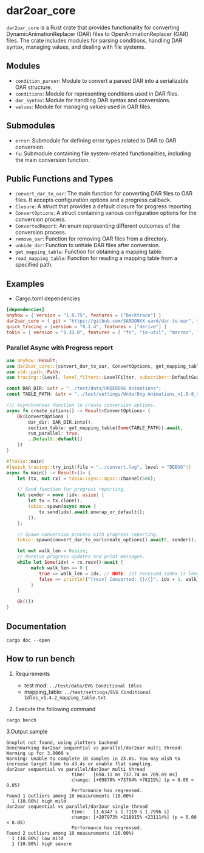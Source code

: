 # dar2oar_core

`dar2oar_core` is a Rust crate that provides functionality for converting
DynamicAnimationReplacer (DAR) files to OpenAnimationReplacer (OAR) files. The
crate includes modules for parsing conditions, handling DAR syntax, managing
values, and dealing with file systems.

## Modules

- `condition_parser`: Module to convert a parsed DAR into a serializable OAR
  structure.
- `conditions`: Module for representing conditions used in DAR files.
- `dar_syntax`: Module for handling DAR syntax and conversions.
- `values`: Module for managing values used in OAR files.

## Submodules

- `error`: Submodule for defining error types related to DAR to OAR conversion.
- `fs`: Submodule containing file system-related functionalities, including the
  main conversion function.

## Public Functions and Types

- `convert_dar_to_oar`: The main function for converting DAR files to OAR files.
  It accepts configuration options and a progress callback.
- `Closure`: A struct that provides a default closure for progress reporting.
- `ConvertOptions`: A struct containing various configuration options for the
  conversion process.
- `ConvertedReport`: An enum representing different outcomes of the conversion
  process.
- `remove_oar`: Function for removing OAR files from a directory.
- `unhide_dar`: Function to unhide DAR files after conversion.
- `get_mapping_table`: Function for obtaining a mapping table.
- `read_mapping_table`: Function for reading a mapping table from a specified
  path.

## Examples

- Cargo.toml dependencies

```toml
[dependencies]
anyhow = { version = "1.0.75", features = ["backtrace"] }
dar2oar_core = { git = "https://github.com/SARDONYX-sard/dar-to-oar", tag = "0.6.0" }
quick_tracing = {version = "0.1.4", features = ["derive"] }
tokio = { version = "1.33.0", features = [ "fs", "io-util", "macros", "rt", "rt-multi-thread" ] } # Async Executor
```

### Parallel Async with Progress report

```rust
use anyhow::Result;
use dar2oar_core::{convert_dar_to_oar, ConvertOptions, get_mapping_table};
use std::path::Path;
use tracing::{Level, level_filters::LevelFilter, subscriber::DefaultGuard};

const DAR_DIR: &str = "../test/data/UNDERDOG Animations";
const TABLE_PATH: &str = "../test/settings/UnderDog Animations_v1.9.6_mapping_table.txt";

/// Asynchronous function to create conversion options.
async fn create_options() -> Result<ConvertOptions> {
    Ok(ConvertOptions {
        dar_dir: DAR_DIR.into(),
        section_table: get_mapping_table(Some(TABLE_PATH)).await,
        run_parallel: true,
        ..Default::default()
    })
}

#[tokio::main]
#[quick_tracing::try_init(file = "../convert.log", level = "DEBUG")]
async fn main() -> Result<()> {
    let (tx, mut rx) = tokio::sync::mpsc::channel(500);

    // Send function for progress reporting.
    let sender = move |idx: usize| {
        let tx = tx.clone();
        tokio::spawn(async move {
            tx.send(idx).await.unwrap_or_default();
        });
    };

    // Spawn conversion process with progress reporting.
    tokio::spawn(convert_dar_to_oar(create_options().await?, sender));

    let mut walk_len = 0usize;
    // Receive progress updates and print messages.
    while let Some(idx) = rx.recv().await {
         match walk_len == 0 {
            true => walk_len = idx, // NOTE: 1st received index is length.
            false => println!("[recv] Converted: {}/{}", idx + 1, walk_len),
         }
    }

    Ok(())
}
```

## Documentation

```shell
cargo doc --open
```

## How to run bench

1. Requirements

   - test mod: `../test/data/EVG Conditional Idles`
   - mapping_table:
     `../test/settings/EVG Conditional Idles_v1.4.2_mapping_table.txt`

2. Execute the following command

```shell
cargo bench
```

3.Output sample

```shell
Gnuplot not found, using plotters backend
Benchmarking dar2oar sequential vs parallel/dar2oar multi thread: Warming up for 3.0000 s
Warning: Unable to complete 10 samples in 23.0s. You may wish to increase target time to 43.4s or enable flat sampling.
dar2oar sequential vs parallel/dar2oar multi thread
                        time:   [694.11 ms 737.74 ms 789.09 ms]
                        change: [+69870% +73764% +78219%] (p = 0.00 < 0.05)
                        Performance has regressed.
Found 1 outliers among 10 measurements (10.00%)
  1 (10.00%) high mild
dar2oar sequential vs parallel/dar2oar single thread
                        time:   [1.6347 s 1.7119 s 1.7996 s]
                        change: [+207973% +218915% +231114%] (p = 0.00 < 0.05)
                        Performance has regressed.
Found 2 outliers among 10 measurements (20.00%)
  1 (10.00%) low mild
  1 (10.00%) high severe
```
